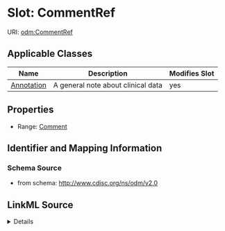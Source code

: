 # Slot: CommentRef

URI: [odm:CommentRef](http://www.cdisc.org/ns/odm/v2.0/CommentRef)



<!-- no inheritance hierarchy -->




## Applicable Classes

| Name | Description | Modifies Slot |
| --- | --- | --- |
[Annotation](Annotation.md) | A general note about clinical data |  yes  |







## Properties

* Range: [Comment](Comment.md)





## Identifier and Mapping Information







### Schema Source


* from schema: http://www.cdisc.org/ns/odm/v2.0




## LinkML Source

<details>
```yaml
name: CommentRef
from_schema: http://www.cdisc.org/ns/odm/v2.0
rank: 1000
identifier: false
alias: CommentRef
domain_of:
- Annotation
range: Comment

```
</details>